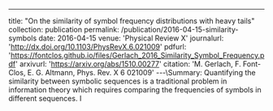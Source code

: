 ---
title: "On the similarity of symbol frequency distributions with heavy tails"
collection: publication
permalink: /publication/2016-04-15-similarity-symbols
date: 2016-04-15
venue: 'Physical Review X'
journalurl: 'http://dx.doi.org/10.1103/PhysRevX.6.021009'
pdfurl: 'https://fontclos.github.io/files/Gerlach_2016_Similarity_Symbol_Frequency.pdf'
arxivurl: 'https://arxiv.org/abs/1510.00277'
citation: 'M. Gerlach, F. Font-Clos, E. G. Altmann, Phys. Rev. X 6 021009'
---\Summary: Quantifying the similarity between symbolic sequences is a traditional problem in information theory which requires comparing the frequencies of symbols in different sequences. I
